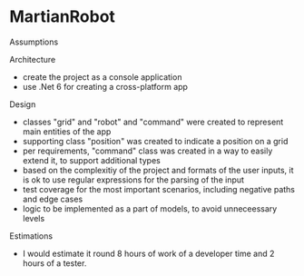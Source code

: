 # MartianRobot

Assumptions

Architecture 

- create the project as a console application
- use .Net 6 for creating a cross-platform app

Design

- classes "grid" and "robot" and "command" were created  to represent main entities of the app
- supporting class "position" was created to indicate a position on a grid
- per requirements, "command" class was created in a way to easily extend it, to support additional types
- based on the complexitiy of the project and formats of the user inputs, it is ok to use regular expressions for the parsing of the input
- test coverage for the most important scenarios, including negative paths and edge cases
- logic to be implemented as a part of models, to avoid unneceessary levels

Estimations

- I would estimate it round 8 hours of work of a developer time and 2 hours of a tester.